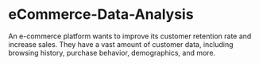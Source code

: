 # eCommerce-Data-Analysis
An e-commerce platform wants to improve its customer retention rate and increase sales. They have a vast amount of customer data, including browsing history, purchase behavior, demographics, and more.
